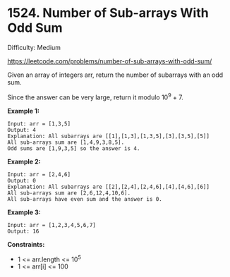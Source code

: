 # 1524. Number of Sub-arrays With Odd Sum

Difficulty: Medium

https://leetcode.com/problems/number-of-sub-arrays-with-odd-sum/

Given an array of integers arr, return the number of subarrays with an odd sum.

Since the answer can be very large, return it modulo 10<sup>9</sup> + 7.

**Example 1:**
```
Input: arr = [1,3,5]
Output: 4
Explanation: All subarrays are [[1],[1,3],[1,3,5],[3],[3,5],[5]]
All sub-arrays sum are [1,4,9,3,8,5].
Odd sums are [1,9,3,5] so the answer is 4.
```

**Example 2:**
```
Input: arr = [2,4,6]
Output: 0
Explanation: All subarrays are [[2],[2,4],[2,4,6],[4],[4,6],[6]]
All sub-arrays sum are [2,6,12,4,10,6].
All sub-arrays have even sum and the answer is 0.
```

**Example 3:**
```
Input: arr = [1,2,3,4,5,6,7]
Output: 16
```

**Constraints:**

* 1 <= arr.length <= 10<sup>5</sup>
* 1 <= arr[i] <= 100
